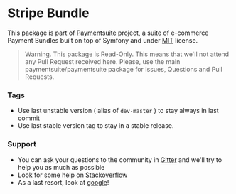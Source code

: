 Stripe Bundle
=============

This package is part of
[Paymentsuite](http://github.com/paymentsuite/paymentsuite) project, a suite of 
e-commerce Payment Bundles built on top of Symfony and under
[MIT](http://opensource.org/licenses/MIT) license.

> Warning. This package is Read-Only. This means that we'll not attend any Pull 
> Request received here. Please, use the main paymentsuite/paymentsuite package
> for Issues, Questions and Pull Requests.

### Tags

* Use last unstable version ( alias of `dev-master` ) to stay always in last 
commit
* Use last stable version tag to stay in a stable release.

### Support

* You can ask your questions to the community in 
[Gitter](http://gitter.im/paymentsuite/paymentsuite) and we'll try to help you 
as much as possible
* Look for some help on [Stackoverflow](http://stackoverflow.com)
* As a last resort, look at [google](http://google.com)!
